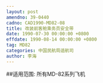 ```yaml
---
layout: post
amendno: 39-0440
cadno: CAD1990-MD82-08
title: 改装前客舱乘务员安全带
date: 1990-07-30 00:00:00 +0800
effdate: 1990-08-14 00:00:00 +0800
tag: MD82
categories: 中国民航局适航司
author: 李海
---
```


##适用范围:
所有MD-82系列飞机

